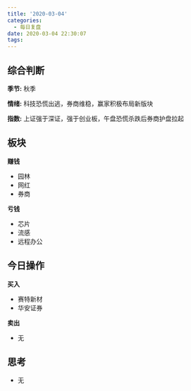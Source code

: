 ```yaml
---
title: '2020-03-04'
categories:
  - 每日复盘
date: 2020-03-04 22:30:07
tags:
---
```

## 综合判断
**季节:** 秋季

**情绪:** 科技恐慌出逃，券商维稳，赢家积极布局新版块

**指数:** 上证强于深证，强于创业板，午盘恐慌杀跌后券商护盘拉起

## 板块
**赚钱**

- 园林
- 网红
- 券商

**亏钱**

- 芯片
- 流感
- 远程办公

## 今日操作
**买入**

- 赛特新材
- 华安证券

**卖出**

- 无

## 思考
- 无